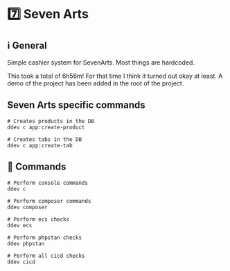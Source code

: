 # 7️⃣ Seven Arts

## ℹ️ General

Simple cashier system for SevenArts. Most things are hardcoded.

This took a total of 6h56m! For that time I think it turned out okay at least. A demo of the project has been added in the root of the project.

## Seven Arts specific commands

```
# Creates products in the DB
ddev c app:create-product
```

```
# Creates tabs in the DB
ddev c app:create-tab
```

## 💬 Commands

```
# Perform console commands
ddev c
```

```
# Perform composer commands
ddev composer
```

```
# Perform ecs checks
ddev ecs
```

```
# Perform phpstan checks
ddev phpstan
```

```
# Perform all cicd checks
ddev cicd
```

